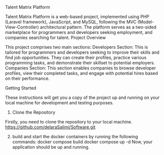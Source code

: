 Talent Matrix Platform

Talent Matrix Platform is a web-based project, implemented using PHP (Laravel framework), JavaScript, and MySQL, following the MVC (Model-View-Controller) architectural pattern. The platform serves as a two-sided marketplace for programmers and developers seeking employment, and companies searching for talent.
Project Overview

This project comprises two main sections:
    Developers Section: This is tailored for programmers and developers seeking to improve their skills and find job opportunities. They can create their profiles, practice various programming tasks, and demonstrate their skillset to potential employers.
    Companies Section: This section enables companies to browse developer profiles, view their completed tasks, and engage with potential hires based on their performance.

Getting Started

These instructions will get you a copy of the project up and running on your local machine for development and testing purposes.

1. Clone the Repository

Firstly, you need to clone the repository to your local machine.
https://github.com/delaraSalimi/Software.git

2. build and start the docker containers by running the following commands:
docker compose build
docker compose up -d
Now, your application should be up and running.
